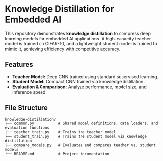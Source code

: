 # Knowledge Distillation for Embedded AI

This repository demonstrates **knowledge distillation** to compress deep learning models for embedded AI applications. A high-capacity teacher model is trained on CIFAR-10, and a lightweight student model is trained to mimic it, achieving efficiency with competitive accuracy.

## Features

- **Teacher Model:** Deep CNN trained using standard supervised learning.
- **Student Model:** Compact CNN trained via knowledge distillation.
- **Evaluation & Comparison:** Analyze performance, model size, and inference speed.

## File Structure

```plaintext
knowledge-distillation/
├── common.py           # Shared model definitions, data loaders, and evaluation functions
├── teacher_train.py    # Trains the teacher model
├── student_train.py    # Trains the student model via knowledge distillation
├── compare_models.py   # Evaluates and compares teacher vs. student models
└── README.md           # Project documentation

